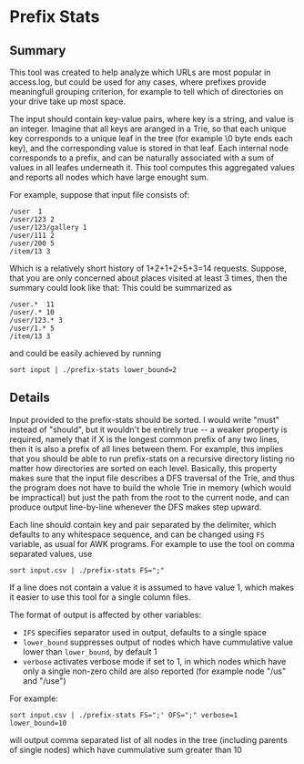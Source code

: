 Prefix Stats
============

Summary
-------
This tool was created to help analyze which URLs are most popular in access.log, but could be used for any cases, 
where prefixes provide meaningfull grouping criterion, for example to tell which of directories on your drive take up most space.

The input should contain key-value pairs, where key is a string, and value is an integer.
Imagine that all keys are aranged in a Trie, so that each unique key corresponds to a unique leaf in the tree 
(for example \0 byte ends each key), and the corresponding value is stored in that leaf.
Each internal node corresponds to a prefix, and can be naturally associated with a sum of values in all leafes underneath it.
This tool computes this aggregated values and reports all nodes which have large enought sum.

For example, suppose that input file consists of:

    /user  1
    /user/123 2
    /user/123/gallery 1
    /user/111 2
    /user/200 5
    /item/13 3

Which is a relatively short history of 1+2+1+2+5+3=14 requests. Suppose, that you are only concerned about places visited at least 3 times, then the summary could look like that:
This could be summarized as

    /user.*  11
    /user/.* 10
    /user/123.* 3
    /user/1.* 5
    /item/13 3

and could be easily achieved by running 

    sort input | ./prefix-stats lower_bound=2 

Details
-------
Input provided to the prefix-stats should be sorted. I would write "must" instead of "should", but it wouldn't be entirely true -- 
a weaker property is required, namely that if X is the longest common prefix of any two lines, then it is also a prefix of all lines between them.
For example, this implies that you should be able to run prefix-stats on a recursive directory listing no matter how directories are sorted on each level.
Basically, this property makes sure that the input file describes a DFS traversal of the Trie, and thus the program does not have to
build the whole Trie in memory (which would be impractical) but just the path from the root to the current node, and can produce output
line-by-line whenever the DFS makes step upward.

Each line should contain key and pair separated by the delimiter, which defaults to any whitespace sequence, and can be changed using `FS` variable, 
as usual for AWK programs. For example to use the tool on comma separated values, use 

    sort input.csv | ./prefix-stats FS=";"

If a line does not contain a value it is assumed to have value 1, which makes it easier to use this tool for a single column files.

The format of output is affected by other variables:
* `IFS` specifies separator used in output, defaults to a single space
* `lower_bound` suppresses output of nodes which have cummulative value lower than `lower_bound`, by default 1
* `verbose` activates verbose mode if set to 1, in which nodes which have only a single non-zero child are also reported (for example node "/us" and "/use")

For example:
    
    sort input.csv | ./prefix-stats FS=";' OFS=";" verbose=1 lower_bound=10

will output comma separated list of all nodes in the tree (including parents of single nodes) which have cummulative sum greater than 10

